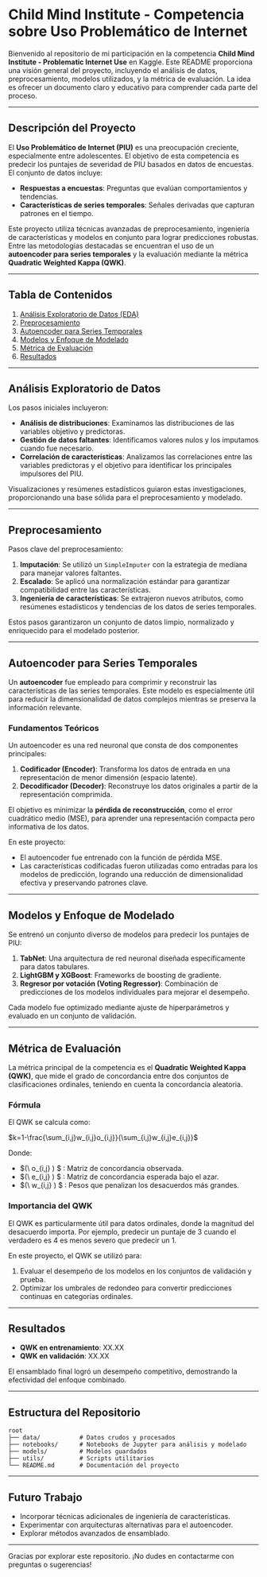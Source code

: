 
# Child Mind Institute - Competencia sobre Uso Problemático de Internet

Bienvenido al repositorio de mi participación en la competencia **Child Mind Institute - Problematic Internet Use** en Kaggle. Este README proporciona una visión general del proyecto, incluyendo el análisis de datos, preprocesamiento, modelos utilizados, y la métrica de evaluación. La idea es ofrecer un documento claro y educativo para comprender cada parte del proceso.

---

## Descripción del Proyecto

El **Uso Problemático de Internet (PIU)** es una preocupación creciente, especialmente entre adolescentes. El objetivo de esta competencia es predecir los puntajes de severidad de PIU basados en datos de encuestas. El conjunto de datos incluye:

- **Respuestas a encuestas**: Preguntas que evalúan comportamientos y tendencias.
- **Características de series temporales**: Señales derivadas que capturan patrones en el tiempo.

Este proyecto utiliza técnicas avanzadas de preprocesamiento, ingeniería de características y modelos en conjunto para lograr predicciones robustas. Entre las metodologías destacadas se encuentran el uso de un **autoencoder para series temporales** y la evaluación mediante la métrica **Quadratic Weighted Kappa (QWK)**.

---

## Tabla de Contenidos

1. [Análisis Exploratorio de Datos (EDA)](#análisis-exploratorio-de-datos)
2. [Preprocesamiento](#preprocesamiento)
3. [Autoencoder para Series Temporales](#autoencoder-para-series-temporales)
4. [Modelos y Enfoque de Modelado](#modelos-y-enfoque-de-modelado)
5. [Métrica de Evaluación](#métrica-de-evaluación)
6. [Resultados](#resultados)

---

## Análisis Exploratorio de Datos

Los pasos iniciales incluyeron:

- **Análisis de distribuciones**: Examinamos las distribuciones de las variables objetivo y predictoras.
- **Gestión de datos faltantes**: Identificamos valores nulos y los imputamos cuando fue necesario.
- **Correlación de características**: Analizamos las correlaciones entre las variables predictoras y el objetivo para identificar los principales impulsores del PIU.

Visualizaciones y resúmenes estadísticos guiaron estas investigaciones, proporcionando una base sólida para el preprocesamiento y modelado.

---

## Preprocesamiento

Pasos clave del preprocesamiento:

1. **Imputación**: Se utilizó un `SimpleImputer` con la estrategia de mediana para manejar valores faltantes.
2. **Escalado**: Se aplicó una normalización estándar para garantizar compatibilidad entre las características.
3. **Ingeniería de características**: Se extrajeron nuevos atributos, como resúmenes estadísticos y tendencias de los datos de series temporales.

Estos pasos garantizaron un conjunto de datos limpio, normalizado y enriquecido para el modelado posterior.

---

## Autoencoder para Series Temporales

Un **autoencoder** fue empleado para comprimir y reconstruir las características de las series temporales. Este modelo es especialmente útil para reducir la dimensionalidad de datos complejos mientras se preserva la información relevante.

### Fundamentos Teóricos

Un autoencoder es una red neuronal que consta de dos componentes principales:

1. **Codificador (Encoder)**: Transforma los datos de entrada en una representación de menor dimensión (espacio latente).
2. **Decodificador (Decoder)**: Reconstruye los datos originales a partir de la representación comprimida.

El objetivo es minimizar la **pérdida de reconstrucción**, como el error cuadrático medio (MSE), para aprender una representación compacta pero informativa de los datos.

En este proyecto:

- El autoencoder fue entrenado con la función de pérdida MSE.
- Las características codificadas fueron utilizadas como entradas para los modelos de predicción, logrando una reducción de dimensionalidad efectiva y preservando patrones clave.

---

## Modelos y Enfoque de Modelado

Se entrenó un conjunto diverso de modelos para predecir los puntajes de PIU:

1. **TabNet**: Una arquitectura de red neuronal diseñada específicamente para datos tabulares.
2. **LightGBM y XGBoost**: Frameworks de boosting de gradiente.
3. **Regresor por votación (Voting Regressor)**: Combinación de predicciones de los modelos individuales para mejorar el desempeño.

Cada modelo fue optimizado mediante ajuste de hiperparámetros y evaluado en un conjunto de validación.

---

## Métrica de Evaluación

La métrica principal de la competencia es el **Quadratic Weighted Kappa (QWK)**, que mide el grado de concordancia entre dos conjuntos de clasificaciones ordinales, teniendo en cuenta la concordancia aleatoria.

### Fórmula

El QWK se calcula como:

$k=1-\frac{\sum_{i,j}w_{i,j}o_{i,j}}{\sum_{i,j}w_{i,j}e_{i,j}}\$

Donde:
- $(\ o_{i,j} ) \$ : Matriz de concordancia observada.
- $(\ e_{i,j} ) \$ : Matriz de concordancia esperada bajo el azar.
- $(\ w_{i,j} ) \$ : Pesos que penalizan los desacuerdos más grandes.

### Importancia del QWK

El QWK es particularmente útil para datos ordinales, donde la magnitud del desacuerdo importa. Por ejemplo, predecir un puntaje de 3 cuando el verdadero es 4 es menos severo que predecir un 1.

En este proyecto, el QWK se utilizó para:

1. Evaluar el desempeño de los modelos en los conjuntos de validación y prueba.
2. Optimizar los umbrales de redondeo para convertir predicciones continuas en categorías ordinales.

---

## Resultados

- **QWK en entrenamiento**: XX.XX
- **QWK en validación**: XX.XX

El ensamblado final logró un desempeño competitivo, demostrando la efectividad del enfoque combinado.

---

## Estructura del Repositorio

```
root
├── data/           # Datos crudos y procesados
├── notebooks/      # Notebooks de Jupyter para análisis y modelado
├── models/         # Modelos guardados
├── utils/          # Scripts utilitarios
└── README.md       # Documentación del proyecto
```

---

## Futuro Trabajo

- Incorporar técnicas adicionales de ingeniería de características.
- Experimentar con arquitecturas alternativas para el autoencoder.
- Explorar métodos avanzados de ensamblado.

---

Gracias por explorar este repositorio. ¡No dudes en contactarme con preguntas o sugerencias!
